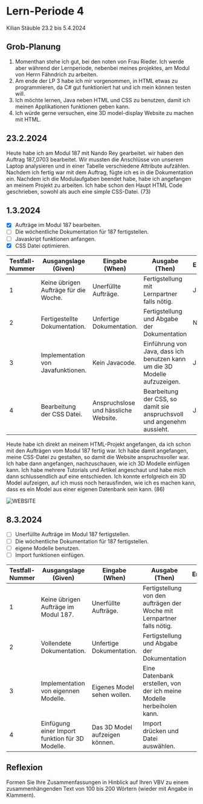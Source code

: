 # Lern-Periode 4

Kilian Stäuble
23.2 bis 5.4.2024

## Grob-Planung

1. Momenthan stehe ich gut, bei den noten von Frau Rieder. Ich werde aber während der Lernperiode, nebenbei meines projektes, am Modul von Herrn Fähndrich zu arbeiten.
2. Am ende der LP 3 habe ich mir vorgenommen, in HTML etwas zu programmieren, da C# gut funktioniert hat und ich mein können testen will. 
3. Ich möchte lernen, Java neben HTML und CSS zu benutzen, damit ich meinen Applikationen funktionen geben kann.
4. Ich würde gerne versuchen, eine 3D model-display Website zu machen mit HTML.

## 23.2.2024

Heute habe ich am Modul 187 mit Nando Rey gearbeitet. wir haben den Auftrag 187_0703 bearbeitet. Wir mussten die Anschlüsse von unserem Laptop analysieren und in einer Tabelle verschiedene Attribute aufzählen. Nachdem ich fertig war mit dem Auftrag, fügte ich es in die Dokumentation ein. Nachdem ich die Modulaufgaben beendet habe, habe ich angefangen an meinem Projekt zu arbeiten. Ich habe schon den Haupt HTML Code geschrieben, sowohl als auch eine simple CSS-Datei. (73)

## 1.3.2024

- [X] Aufträge im Modul 187 bearbeiten.
- [ ] Die wöchentliche Dokumentation für 187 fertigstellen.
- [ ] Javaskript funktionen anfangen.
- [X] CSS Datei optimieren.

| Testfall-Nummer | Ausgangslage (Given) | Eingabe (When) | Ausgabe (Then) | Erfüllt? |
| --------------- | -------------------- | -------------- | -------------- | -------- |
| 1               |Keine übrigen Aufträge für die Woche.|Unerfüllte Aufträge.|Fertigstellung mit Lernpartner falls nötig.|Ja|
| 2             |Fertigestellte Dokumentation.|Unfertige Dokumentation.|Fertigstellung und Abgabe der Dokumentation|Nein|
| 3               |Implementation von Javafunktionen.|Kein Javacode.|Einführung von Java, dass ich benutzen kann um die 3D Modelle aufzuzeigen.|Ja|
| 4             |Bearbeitung der CSS Datei.|Anspruchslose und hässliche Website.|Bearbeitung der CSS, so damit sie anspruchsvoll und angenehm aussieht.|Ja|

Heute habe ich direkt an meinem HTML-Projekt angefangen, da ich schon mit den Aufträgen vom Modul 187 fertig war. Ich habe damit angefangen, meine CSS-Datei zu gestalten, so damit die Website anspruchsvoller war. Ich habe dann angefangen, nachzuschauen, wie ich 3D Modelle einfügen kann. Ich habe mehrere Tutorials und Artikel angeschaut und habe mich dann schlussendlich auf eine entschieden. Ich konnte erfolgreich ein 3D Model aufzeigen, auf ich muss noch herausfinden, wie ich es machen kann, dass es ein Model aus einer eigenen Datenbank sein kann. (86)

![WEBSITE](<img width="950" alt="WEBSITE3D" src="https://github.com/KStaeubleInf22/LP-4-/assets/111045576/5462ccb7-700e-440f-804e-a98e7c5ef6ca">
)

## 8.3.2024

- [ ] Unerfüllte Aufträge im Modul 187 fertigstellen.
- [ ] Die wöchentliche Dokumentation für 187 fertigstellen.
- [ ] eigene Modelle benutzen.
- [ ] Import funktionen einfügen.

| Testfall-Nummer | Ausgangslage (Given) | Eingabe (When) | Ausgabe (Then) | Erfüllt? |
| --------------- | -------------------- | -------------- | -------------- | -------- |
| 1               |Keine übrigen Aufträge im Modul 187.|Unerfüllte Aufträge.|Fertigstellung von den aufträgen der Woche mit  Lernpartner falls nötig.||
| 2             |Vollendete Dokumentation.|Unfertige Dokumentation.|Fertigstellung und Abgabe der Dokumentation||
| 3               |Implementation von eigennen Modelle.|Eigenes Model sehen wollen.|Eine Datenbank erstellen, von der ich meine Modelle herbeiholen kann.||
| 4             |Einfügung einer Import funktion für 3D Modelle.|Das 3D Model aufzeigen können.|Import drücken und Datei auswählen.||

## Reflexion

Formen Sie Ihre Zusammenfassungen in Hinblick auf Ihren VBV zu einem zusammenhängenden Text von 100 bis 200 Wörtern (wieder mit Angabe in Klammern).

